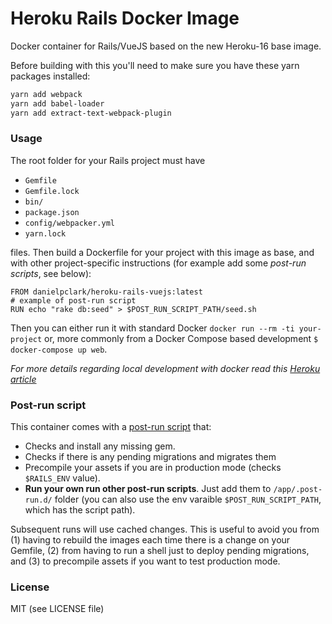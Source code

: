 # Heroku Rails Docker Image

Docker container for Rails/VueJS based on the new Heroku-16 base image.

Before building with this you'll need to make sure you have these yarn packages installed:

```bash
yarn add webpack
yarn add babel-loader
yarn add extract-text-webpack-plugin
```

### Usage
The root folder for your Rails project must have 

* `Gemfile`
* `Gemfile.lock`
* `bin/`
* `package.json`
* `config/webpacker.yml`
* `yarn.lock`

files. Then build a Dockerfile for your project with this image as base, and with other project-specific instructions (for example add some *post-run scripts*, see below):
```docker
FROM danielpclark/heroku-rails-vuejs:latest
# example of post-run script
RUN echo "rake db:seed" > $POST_RUN_SCRIPT_PATH/seed.sh
```

Then you can either run it with standard Docker `docker run --rm -ti your-project` or, more commonly from a Docker Compose based development `$ docker-compose up web`.

_For more details regarding local development with docker read this [Heroku article](https://devcenter.heroku.com/articles/local-development-with-docker-compose)_

### Post-run script
This container comes with a [post-run script](init.sh) that:
- Checks and install any missing gem.
- Checks if there is any pending migrations and migrates them
- Precompile your assets if you are in production mode (checks `$RAILS_ENV` value).
- **Run your own run other post-run scripts**. Just add them to `/app/.post-run.d/` folder (you can also use the env varaible `$POST_RUN_SCRIPT_PATH`, which has the script path).

Subsequent runs will use cached changes. This is useful to avoid you from (1) having to rebuild the images each time there is a change on your Gemfile, (2) from having to run a shell just to deploy pending migrations, and (3) to precompile assets if you want to test production mode.



### License

MIT (see LICENSE file)
